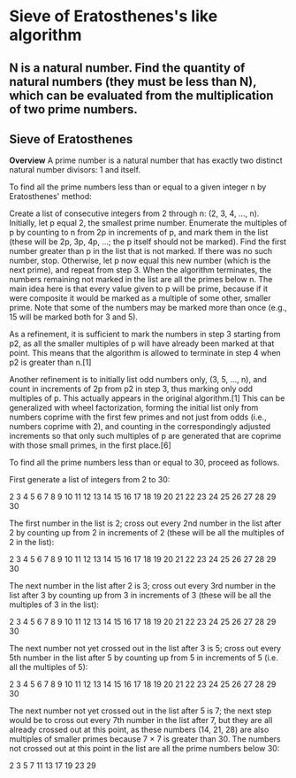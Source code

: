  # Sieve of Eratosthenes's like algorithm
 N is a natural number.
 Find the quantity of natural numbers (they must be less than N),
 which can be evaluated from the multiplication of two prime numbers.
 --
## Sieve of Eratosthenes
**Overview**
A prime number is a natural number that has exactly two distinct natural number divisors: 1 and itself.

To find all the prime numbers less than or equal to a given integer n by Eratosthenes' method:

Create a list of consecutive integers from 2 through n: (2, 3, 4, ..., n).
Initially, let p equal 2, the smallest prime number.
Enumerate the multiples of p by counting to n from 2p in increments of p, and mark them in the list (these will be 2p, 3p, 4p, ...; the p itself should not be marked).
Find the first number greater than p in the list that is not marked. If there was no such number, stop. Otherwise, let p now equal this new number (which is the next prime), and repeat from step 3.
When the algorithm terminates, the numbers remaining not marked in the list are all the primes below n.
The main idea here is that every value given to p will be prime, because if it were composite it would be marked as a multiple of some other, smaller prime. Note that some of the numbers may be marked more than once (e.g., 15 will be marked both for 3 and 5).

As a refinement, it is sufficient to mark the numbers in step 3 starting from p2, as all the smaller multiples of p will have already been marked at that point. This means that the algorithm is allowed to terminate in step 4 when p2 is greater than n.[1]

Another refinement is to initially list odd numbers only, (3, 5, ..., n), and count in increments of 2p from p2 in step 3, thus marking only odd multiples of p. This actually appears in the original algorithm.[1] This can be generalized with wheel factorization, forming the initial list only from numbers coprime with the first few primes and not just from odds (i.e., numbers coprime with 2), and counting in the correspondingly adjusted increments so that only such multiples of p are generated that are coprime with those small primes, in the first place.[6]

To find all the prime numbers less than or equal to 30, proceed as follows.

First generate a list of integers from 2 to 30:

 2  3  4  5  6  7  8  9  10 11 12 13 14 15 16 17 18 19 20 21 22 23 24 25 26 27 28 29 30  
 
The first number in the list is 2; cross out every 2nd number in the list after 2 by counting up from 2 in increments of 2 (these will be all the multiples of 2 in the list):

 2  3  4  5  6  7  8  9  10 11 12 13 14 15 16 17 18 19 20 21 22 23 24 25 26 27 28 29 30  
 
The next number in the list after 2 is 3; cross out every 3rd number in the list after 3 by counting up from 3 in increments of 3 (these will be all the multiples of 3 in the list):

 2  3  4  5  6  7  8  9  10 11 12 13 14 15 16 17 18 19 20 21 22 23 24 25 26 27 28 29 30  
 
The next number not yet crossed out in the list after 3 is 5; cross out every 5th number in the list after 5 by counting up from 5 in increments of 5 (i.e. all the multiples of 5):

 2  3  4  5  6  7  8  9  10 11 12 13 14 15 16 17 18 19 20 21 22 23 24 25 26 27 28 29 30  
 
The next number not yet crossed out in the list after 5 is 7; the next step would be to cross out every 7th number in the list after 7, but they are all already crossed out at this point, as these numbers (14, 21, 28) are also multiples of smaller primes because 7 × 7 is greater than 30. The numbers not crossed out at this point in the list are all the prime numbers below 30:  

 2  3     5     7           11    13          17    19          23                29  
 
